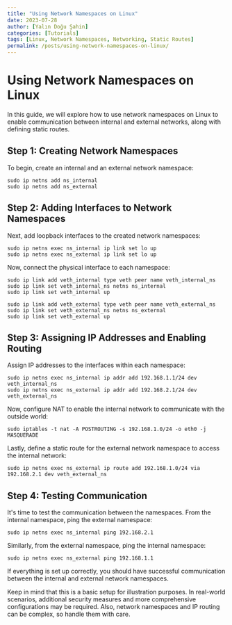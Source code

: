 ```yaml
---
title: "Using Network Namespaces on Linux"
date: 2023-07-28
author: [Yalın Doğu Şahin]
categories: [Tutorials]
tags: [Linux, Network Namespaces, Networking, Static Routes]
permalink: /posts/using-network-namespaces-on-linux/
---
```


# Using Network Namespaces on Linux

In this guide, we will explore how to use network namespaces on Linux to enable communication between internal and external networks, along with defining static routes.

## Step 1: Creating Network Namespaces

To begin, create an internal and an external network namespace:

```shell
sudo ip netns add ns_internal
sudo ip netns add ns_external
```

## Step 2: Adding Interfaces to Network Namespaces

Next, add loopback interfaces to the created network namespaces:

```shell
sudo ip netns exec ns_internal ip link set lo up
sudo ip netns exec ns_external ip link set lo up
```

Now, connect the physical interface to each namespace:

```shell
sudo ip link add veth_internal type veth peer name veth_internal_ns
sudo ip link set veth_internal_ns netns ns_internal
sudo ip link set veth_internal up

sudo ip link add veth_external type veth peer name veth_external_ns
sudo ip link set veth_external_ns netns ns_external
sudo ip link set veth_external up
```

## Step 3: Assigning IP Addresses and Enabling Routing

Assign IP addresses to the interfaces within each namespace:

```shell
sudo ip netns exec ns_internal ip addr add 192.168.1.1/24 dev veth_internal_ns
sudo ip netns exec ns_external ip addr add 192.168.2.1/24 dev veth_external_ns
```

Now, configure NAT to enable the internal network to communicate with the outside world:

```shell
sudo iptables -t nat -A POSTROUTING -s 192.168.1.0/24 -o eth0 -j MASQUERADE
```

Lastly, define a static route for the external network namespace to access the internal network:

```shell
sudo ip netns exec ns_external ip route add 192.168.1.0/24 via 192.168.2.1 dev veth_external_ns
```

## Step 4: Testing Communication

It's time to test the communication between the namespaces. From the internal namespace, ping the external namespace:

```shell
sudo ip netns exec ns_internal ping 192.168.2.1
```

Similarly, from the external namespace, ping the internal namespace:

```shell
sudo ip netns exec ns_external ping 192.168.1.1
```

If everything is set up correctly, you should have successful communication between the internal and external network namespaces.

Keep in mind that this is a basic setup for illustration purposes. In real-world scenarios, additional security measures and more comprehensive configurations may be required. Also, network namespaces and IP routing can be complex, so handle them with care.
